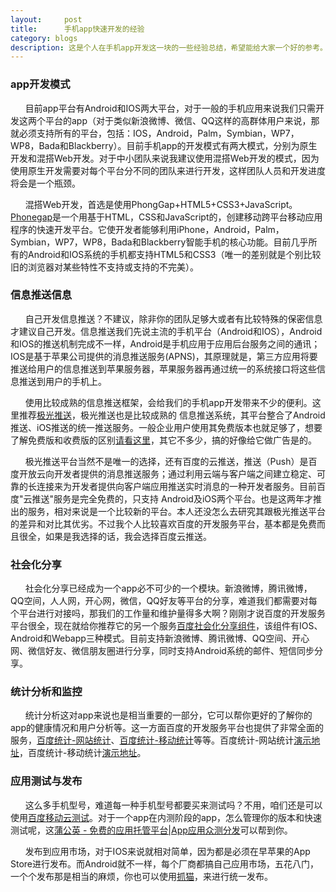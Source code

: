 ```yaml
---
layout:     post
title:      手机app快速开发的经验
category: blogs
description: 这是个人在手机app开发这一块的一些经验总结，希望能给大家一个好的参考。
---
```


### app开发模式
&nbsp;&nbsp;&nbsp;&nbsp;&nbsp;&nbsp;目前app平台有Android和IOS两大平台，对于一般的手机应用来说我们只需开发这两个平台的app（对于类似新浪微博、微信、QQ这样的高群体用户来说，那就必须支持所有的平台，包括：IOS，Android，Palm，Symbian，WP7，WP8，Bada和Blackberry）。目前手机app的开发模式有两大模式，分别为原生开发和混搭Web开发。对于中小团队来说我建议使用混搭Web开发的模式，因为使用原生开发需要对每个平台分不同的团队来进行开发，这样团队人员和开发进度将会是一个瓶颈。

&nbsp;&nbsp;&nbsp;&nbsp;&nbsp;&nbsp;混搭Web开发，首选是使用PhongGap+HTML5+CSS3+JavaScript。[Phonegap](http://phonegap.com/)是一个用基于HTML，CSS和JavaScript的，创建移动跨平台移动应用程序的快速开发平台。它使开发者能够利用iPhone，Android，Palm，Symbian，WP7，WP8，Bada和Blackberry智能手机的核心功能。目前几乎所有的Android和IOS系统的手机都支持HTML5和CSS3（唯一的差别就是个别比较旧的浏览器对某些特性不支持或支持的不完美）。

### 信息推送信息
&nbsp;&nbsp;&nbsp;&nbsp;&nbsp;&nbsp;自己开发信息推送？不建议，除非你的团队足够大或者有比较特殊的保密信息才建议自己开发。信息推送我们先说主流的手机平台（Android和IOS），Android和IOS的推送机制完成不一样，Android是手机应用于应用后台服务之间的通讯；IOS是基于苹果公司提供的消息推送服务(APNS)，其原理就是，第三方应用将要推送给用户的信息推送到苹果服务器，苹果服务器再通过统一的系统接口将这些信息推送到用户的手机上。

&nbsp;&nbsp;&nbsp;&nbsp;&nbsp;&nbsp;使用比较成熟的信息推送框架，会给我们的手机app开发带来不少的便利。这里推荐[极光推送](https://www.jpush.cn/common/products)，极光推送也是比较成熟的
信息推送系统，其平台整合了Android推送、iOS推送的统一推送服务。一般企业用户使用其免费版本也就足够了，想要了解免费版和收费版的区别[请看这里](https://www.jpush.cn/common/price)，其它不多少，搞的好像给它做广告是的。

&nbsp;&nbsp;&nbsp;&nbsp;&nbsp;&nbsp;极光推送平台当然不是唯一的选择，还有百度的云推送，推送（Push）是百度开放云向开发者提供的消息推送服务；通过利用云端与客户端之间建立稳定、可靠的长连接来为开发者提供向客户端应用推送实时消息的一种开发者服务。目前百度"云推送"服务是完全免费的，只支持 Android及iOS两个平台。也是这两年才推出的服务，相对来说是一个比较新的平台。本人还没怎么去研究其跟极光推送平台的差异和对比其优劣。不过我个人比较喜欢百度的开发服务平台，基本都是免费而且很全，如果是我选择的话，我会选择百度云推送。

### 社会化分享
&nbsp;&nbsp;&nbsp;&nbsp;&nbsp;&nbsp;社会化分享已经成为一个app必不可少的一个模块。新浪微博，腾讯微博，QQ空间，人人网，开心网，微信，QQ好友等平台的分享，难道我们都需要对每个平台进行对接吗，那我们的工作量和维护量得多大啊？刚刚才说百度的开发服务平台很全，现在就给你推荐它的另一个服务[百度社会化分享组件](http://developer.baidu.com/soc/share)，该组件有IOS、Android和Webapp三种模式。目前支持新浪微博、腾讯微博、QQ空间、开心网、微信好友、微信朋友圈进行分享，同时支持Android系统的邮件、短信同步分享。

### 统计分析和监控
&nbsp;&nbsp;&nbsp;&nbsp;&nbsp;&nbsp;统计分析这对app来说也是相当重要的一部分，它可以帮你更好的了解你的app的健康情况和用户分析等。这一方面百度的开发服务平台也提供了非常全面的服务，[百度统计-网站统计](http://tongji.baidu.com/web/welcome/login)、[百度统计-移动统计](http://mtj.baidu.com/web/welcome/login)等等。百度统计-网站统计[演示地址](http://tongji.baidu.com/web/5473605/overview/multi?siteId=1942168)，百度统计-移动统计[演示地址](http://mtj.baidu.com/web/overview?appId=19)。

### 应用测试与发布
&nbsp;&nbsp;&nbsp;&nbsp;&nbsp;&nbsp;这么多手机型号，难道每一种手机型号都要买来测试吗？不用，咱们还是可以使用[百度移动云测试](http://mtc.baidu.com/mtc/)。对于一个app在内测阶段的app，怎么管理你的版本和快速测试呢，这[蒲公英 - 免费的应用托管平台|App应用众测分发](http://www.pgyer.com/)可以帮到你。

&nbsp;&nbsp;&nbsp;&nbsp;&nbsp;&nbsp;发布到应用市场，对于IOS来说就相对简单，因为都是必须在早苹果的App Store进行发布。而Android就不一样，每个厂商都搞自己应用市场，五花八门，一个个发布那是相当的麻烦，你也可以使用[抓猫](https://www.zhuamob.com/)，来进行统一发布。

